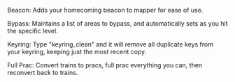 Beacon: Adds your homecoming beacon to mapper for ease of use.

Bypass: Maintains a list of areas to bypass, and automatically sets as you hit the specific level.

Keyring: Type "keyring_clean" and it will remove all duplicate keys from your keyring, keeping just the most recent copy.

Full Prac: Convert trains to pracs, full prac everything you can, then reconvert back to trains.
